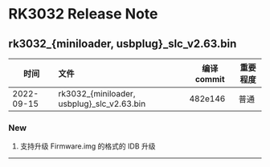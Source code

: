 # RK3032 Release Note

## rk3032_{miniloader, usbplug}_slc_v2.63.bin

| 时间       | 文件                                   | 编译 commit  | 重要程度 |
| ---------- | :------------------------------------- | ------- | -------- |
| 2022-09-15 | rk3032_{miniloader, usbplug}_slc_v2.63.bin | 482e146 | 普通     |

### New

1. 支持升级 Firmware.img 的格式的 IDB 升级

------
